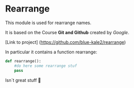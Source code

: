 Rearrange
=========

This module is used for rearrange names.

It is based on the Course **Git and Github** created by *Google*.

[Link to project] (https://github.com/blue-kale2/rearrange)

In particular it contains a function rearrange:

```python 
def rearrange():
	#do here some rearrange stuf
	pass
```

Isn´t great stuff :clap: